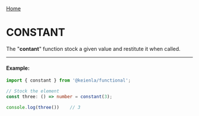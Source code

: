 [Home](./../../README.md)

# CONSTANT

The "**contant**" function stock a given value and restitute it when called.

--------------
#### Example:
``` typescript
import { constant } from '@keienla/functional';

// Stock the element
const three: () => number = constant(3);

console.log(three())    // 3
```
